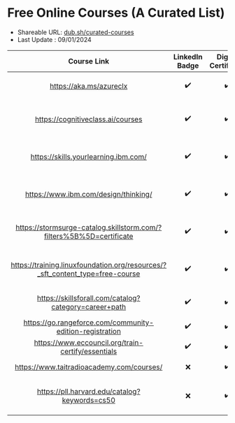 # Free Online Courses (A Curated List)

- Shareable URL: [dub.sh/curated-courses](https://dub.sh/curated-courses)
- Last Update : 09/01/2024

| Course Link | LinkedIn Badge  | Digital Certificate | Certificate Cost | Provider | Topic(s) |
|     :---:    |     :---:      |     :---:     |     :---:     |     :---:     |     :---:     |
| https://aka.ms/azureclx| :heavy_check_mark: | :heavy_check_mark: | Free / Paid | Microsoft & CloudLabs| Systems Administration, AI, Data |
| https://cognitiveclass.ai/courses | :heavy_check_mark: | :heavy_check_mark: | Free | IBM  | Data Analysis, AI, Software Development & More |
| https://skills.yourlearning.ibm.com/ | :heavy_check_mark: | :heavy_check_mark: | Free | IBM  | CyberSec, System Administration, PM, AI |
| https://www.ibm.com/design/thinking/ | :heavy_check_mark: | :heavy_check_mark: | Free | IBM  | Product Design & Project Management |
| https://stormsurge-catalog.skillstorm.com/?filters%5B%5D=certificate | :heavy_check_mark: | :heavy_check_mark: | Free | Stormsurge  | Software Development, Databases & SQL |
| https://training.linuxfoundation.org/resources/?_sft_content_type=free-course| :heavy_check_mark: | :heavy_check_mark: | Free | The Linux Foundation  | CyberSec, Systen Administration, Linux |
| https://skillsforall.com/catalog?category=career+path | :heavy_check_mark: | :heavy_check_mark: | Free / Paid | Cisco  | CyberSec, Network Engineering |
| https://go.rangeforce.com/community-edition-registration | :heavy_check_mark: | :heavy_check_mark: | Free | Rangeforce  | CyberSec |
| https://www.eccouncil.org/train-certify/essentials | :heavy_check_mark: | :heavy_check_mark: | Free | EC Council  | CyberSec |
| https://www.taitradioacademy.com/courses/| :x: | :heavy_check_mark: | Free | Tait Communications  | Radio & Telecom |
| https://pll.harvard.edu/catalog?keywords=cs50 | :x: | :heavy_check_mark: | Free / Paid | Harvard  | Computer Science, Software Development |

